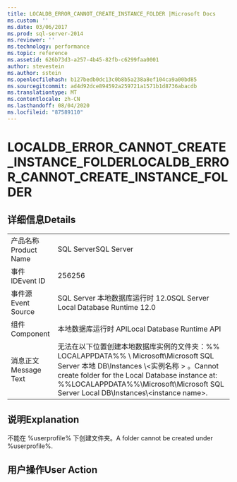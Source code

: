 ```yaml
---
title: LOCALDB_ERROR_CANNOT_CREATE_INSTANCE_FOLDER |Microsoft Docs
ms.custom: ''
ms.date: 03/06/2017
ms.prod: sql-server-2014
ms.reviewer: ''
ms.technology: performance
ms.topic: reference
ms.assetid: 626b73d3-a257-4b45-82fb-c6299faa0001
author: stevestein
ms.author: sstein
ms.openlocfilehash: b127bedb0dc13c0b8b5a238a8ef104ca9a00bd85
ms.sourcegitcommit: ad4d92dce894592a259721a1571b1d8736abacdb
ms.translationtype: MT
ms.contentlocale: zh-CN
ms.lasthandoff: 08/04/2020
ms.locfileid: "87589110"
---
```

# <a name="localdb_error_cannot_create_instance_folder"></a><span data-ttu-id="a7fd8-102">LOCALDB_ERROR_CANNOT_CREATE_INSTANCE_FOLDER</span><span class="sxs-lookup"><span data-stu-id="a7fd8-102">LOCALDB_ERROR_CANNOT_CREATE_INSTANCE_FOLDER</span></span>
    
## <a name="details"></a><span data-ttu-id="a7fd8-103">详细信息</span><span class="sxs-lookup"><span data-stu-id="a7fd8-103">Details</span></span>  
  
|||  
|-|-|  
|<span data-ttu-id="a7fd8-104">产品名称</span><span class="sxs-lookup"><span data-stu-id="a7fd8-104">Product Name</span></span>|<span data-ttu-id="a7fd8-105">SQL Server</span><span class="sxs-lookup"><span data-stu-id="a7fd8-105">SQL Server</span></span>|  
|<span data-ttu-id="a7fd8-106">事件 ID</span><span class="sxs-lookup"><span data-stu-id="a7fd8-106">Event ID</span></span>|<span data-ttu-id="a7fd8-107">256</span><span class="sxs-lookup"><span data-stu-id="a7fd8-107">256</span></span>|  
|<span data-ttu-id="a7fd8-108">事件源</span><span class="sxs-lookup"><span data-stu-id="a7fd8-108">Event Source</span></span>|<span data-ttu-id="a7fd8-109">SQL Server 本地数据库运行时 12.0</span><span class="sxs-lookup"><span data-stu-id="a7fd8-109">SQL Server Local Database Runtime 12.0</span></span>|  
|<span data-ttu-id="a7fd8-110">组件</span><span class="sxs-lookup"><span data-stu-id="a7fd8-110">Component</span></span>|<span data-ttu-id="a7fd8-111">本地数据库运行时 API</span><span class="sxs-lookup"><span data-stu-id="a7fd8-111">Local Database Runtime API</span></span>|  
|<span data-ttu-id="a7fd8-112">消息正文</span><span class="sxs-lookup"><span data-stu-id="a7fd8-112">Message Text</span></span>|<span data-ttu-id="a7fd8-113">无法在以下位置创建本地数据库实例的文件夹：%% LOCALAPPDATA%% \ Microsoft\Microsoft SQL Server 本地 DB\Instances \\<实例名称 \> 。</span><span class="sxs-lookup"><span data-stu-id="a7fd8-113">Cannot create folder for the Local Database instance at: %%LOCALAPPDATA%%\Microsoft\Microsoft SQL Server Local DB\Instances\\<instance name\>.</span></span>|  
  
## <a name="explanation"></a><span data-ttu-id="a7fd8-114">说明</span><span class="sxs-lookup"><span data-stu-id="a7fd8-114">Explanation</span></span>  
 <span data-ttu-id="a7fd8-115">不能在 %userprofile% 下创建文件夹。</span><span class="sxs-lookup"><span data-stu-id="a7fd8-115">A folder cannot be created under %userprofile%.</span></span>  
  
## <a name="user-action"></a><span data-ttu-id="a7fd8-116">用户操作</span><span class="sxs-lookup"><span data-stu-id="a7fd8-116">User Action</span></span>  
  
